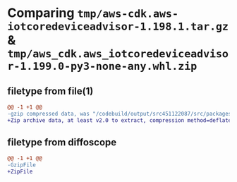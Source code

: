 # Comparing `tmp/aws-cdk.aws-iotcoredeviceadvisor-1.198.1.tar.gz` & `tmp/aws_cdk.aws_iotcoredeviceadvisor-1.199.0-py3-none-any.whl.zip`

## filetype from file(1)

```diff
@@ -1 +1 @@
-gzip compressed data, was "/codebuild/output/src451122087/src/packages/@aws-cdk/aws-iotcoredeviceadvisor/dist/python/aws-cdk.aws-iotcoredeviceadvisor-1.19", last modified: Tue Mar 28 21:36:29 2023, max compression
+Zip archive data, at least v2.0 to extract, compression method=deflate
```

## filetype from diffoscope

```diff
@@ -1 +1 @@
-GzipFile
+ZipFile
```

